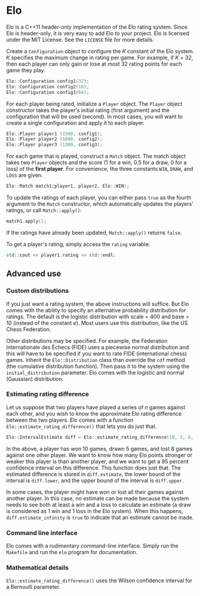 # Elo
Elo is a C++11 header-only implementation of the Elo rating system. Since Elo is header-only, it is very easy to add Elo to your project. Elo is licensed under the MIT License. See the `LICENSE` file for more details.

Create a `Configuration` object to configure the *K* constant of the Elo system. *K* specifies the maximum change in rating per game. For example, if *K* = 32, then each player can only gain or lose at most 32 rating points for each game they play.

```C++
Elo::Configuration config1(32);
Elo::Configuration config2(16);
Elo::Configuration config3(64);

```

For each player being rated, initialize a `Player` object. The `Player` object constructor takes the player's initial rating (first argument) and the configuration that will be used (second). In most cases, you will want to create a single configuration and apply it to each player.

```C++
Elo::Player player1 (1500, config1);
Elo::Player player2 (1600, config2);
Elo::Player player3 (1300, config3);
```

For each game that is played, construct a `Match` object. The match object takes two `Player` objects and the score (1 for a win, 0.5 for a draw, 0 for a loss) of the **first player**. For convenience, the three constants `WIN`, `DRAW`, and `LOSS` are given.

```C++
Elo::Match match1(player1, player2, Elo::WIN);
```

To update the ratings of each player, you can either pass `true` as the fourth argument to the `Match` constructor, which automatically updates the players' ratings, or call `Match::apply()`:

```C++
match1.apply();
```

If the ratings have already been updated, `Match::apply()` returns `false`.

To get a player's rating, simply access the `rating` variable:

```C++
std::cout << player1.rating << std::endl;
```

## Advanced use
### Custom distributions
If you just want a rating system, the above instructions will suffice. But Elo comes with the ability to specify an alternative probability distribution for ratings. The default is the logistic distribution with scale = 400 and base = 10 (instead of the constant *e*). Most users use this distribution, like the US Chess Federation.

Other distributions may be specified. For example, the Féderation Internationale des Échecs (FIDE) uses a piecewise normal distribution and this will have to be specified if you want to rate FIDE (international chess) games. Inherit the `Elo::Distribution` class than override the `cdf` method (the cumulative distribution function). Then pass it to the system using the `initial_distribution` parameter. Elo comes with the logistic and normal (Gaussian) distribution.

### Estimating rating difference
Let us suppose that two players have played a series of *n* games against each other, and you wish to know the approximate Elo rating difference between the two players. Elo comes with a function `Elo::estimate_rating_difference()` that lets you do just that.

```C++
Elo::IntervalEstimate diff = Elo::estimate_rating_difference(10, 5, 8, p=0.95)
```

In the above, a player has won 10 games, drawn 5 games, and lost 8 games against one other player. We want to know how many Elo points stronger or weaker this player is than another player, and we want to get a 95 percent confidence interval on this difference. This function does just that. The estimated difference is stored in `diff.estimate`, the lower bound of the interval is `diff.lower`, and the upper bound of the interval is `diff.upper`.

In some cases, the player might have won or lost all their games against another player. In this case, no estimate can be made because the system needs to see both at least a win and a loss to calculate an estimate (a draw is considered as 1 win and 1 loss in the Elo system). When this happens, `diff.estimate_infinity` is `true` to indicate that an estimate cannot be made.

### Command line interface
Elo comes with a rudimentary command-line interface. Simply run the `Makefile` and run the `elo` program for documentation.

### Mathematical details
`Elo::estimate_rating_difference()` uses the Wilson confidence interval for a Bernoulli parameter.
